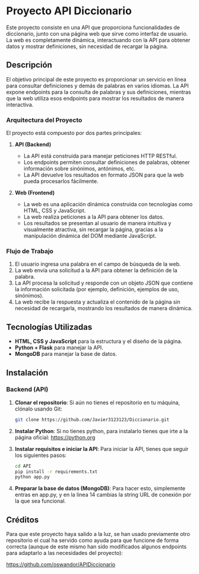# Proyecto API Diccionario

Este proyecto consiste en una API que proporciona funcionalidades de diccionario, junto con una página web que sirve como interfaz de usuario. La web es completamente dinámica, interactuando con la API para obtener datos y mostrar definiciones, sin necesidad de recargar la página.

## Descripción

El objetivo principal de este proyecto es proporcionar un servicio en línea para consultar definiciones y demás de palabras en varios idiomas. La API expone endpoints para la consulta de palabras y sus definiciones, mientras que la web utiliza esos endpoints para mostrar los resultados de manera interactiva.

### Arquitectura del Proyecto

El proyecto está compuesto por dos partes principales:

1. **API (Backend)**
   - La API está construida para manejar peticiones HTTP RESTful.
   - Los endpoints permiten consultar definiciones de palabras, obtener información sobre sinónimos, antónimos, etc.
   - La API devuelve los resultados en formato JSON para que la web pueda procesarlos fácilmente.
   
2. **Web (Frontend)**
   - La web es una aplicación dinámica construida con tecnologías como HTML, CSS y JavaScript.
   - La web realiza peticiones a la API para obtener los datos.
   - Los resultados se presentan al usuario de manera intuitiva y visualmente atractiva, sin recargar la página, gracias a la manipulación dinámica del DOM mediante JavaScript.

### Flujo de Trabajo

1. El usuario ingresa una palabra en el campo de búsqueda de la web.
2. La web envía una solicitud a la API para obtener la definición de la palabra.
3. La API procesa la solicitud y responde con un objeto JSON que contiene la información solicitada (por ejemplo, definición, ejemplos de uso, sinónimos).
4. La web recibe la respuesta y actualiza el contenido de la página sin necesidad de recargarla, mostrando los resultados de manera dinámica.

## Tecnologías Utilizadas
  
- **HTML, CSS y JavaScript** para la estructura y el diseño de la página.
- **Python + Flask** para manejar la API.
- **MongoDB** para manejar la base de datos.

## Instalación

### Backend (API)

1. **Clonar el repositorio**:
    Si aún no tienes el repositorio en tu máquina, clónalo usando Git:
    ```bash
    git clone https://github.com/Javier3123123/Diccionario.git
    ```

2. **Instalar Python**:
    Si no tienes python, para instalarlo tienes que irte a la página oficial:
    https://python.org

3. **Instalar requisitos e iniciar la API**:
    Para iniciar la API, tienes que seguir los siguientes pasos:
    ```bash
    cd API
    pip install -r requirements.txt
    python app.py
    ```

4. **Preparar la base de datos (MongoDB)**:
    Para hacer esto, simplemente entras en app.py, y en la linea 14 cambias la string URL de conexión por la que sea funcional.

## Créditos

Para que este proyecto haya salido a la luz, se han usado previamente otro repositorio el cual ha servido como ayuda para que funcione de forma correcta (aunque de este mismo han sido modificados algunos endpoints para adaptarlo a las necesidades del proyecto):

https://github.com/oswandor/APIDiccionario

